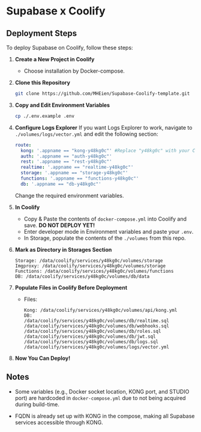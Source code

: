 # Supabase x Coolify



## Deployment Steps

To deploy Supabase on Coolify, follow these steps:

1. **Create a New Project in Coolify**
    - Choose installation by Docker-compose.

2. **Clone this Repository**
    ```bash
    git clone https://github.com/MHEien/Supabase-Coolify-template.git
    ```

3. **Copy and Edit Environment Variables**
    ```bash
    cp ./.env.example .env
    ```

4. **Configure Logs Explorer**
    If you want Logs Explorer to work, navigate to `./volumes/logs/vector.yml` and edit the following section:
    ```yaml
    route:
      kong: '.appname == "kong-y48kg0c"' #Replace "y48kg0c" with your Coolify project ID for all of the routes
      auth: '.appname == "auth-y48kg0c"' 
      rest: '.appname == "rest-y48kg0c"' 
      realtime: '.appname == "realtime-y48kg0c"' 
      storage: '.appname == "storage-y48kg0c"' 
      functions: '.appname == "functions-y48kg0c"' 
      db: '.appname == "db-y48kg0c"'
    ```
    Change the required environment variables.

5. **In Coolify**
    - Copy & Paste the contents of `docker-compose.yml` into Coolify and save. **DO NOT DEPLOY YET!**
    - Enter developer mode in Environment variables and paste your `.env`.
    - In Storage, populate the contents of the `./volumes` from this repo.

6. **Mark as Directory in Storages Section**
    ```
    Storage: /data/coolify/services/y48kg0c/volumes/storage
    Imgproxy: /data/coolify/services/y48kg0c/volumes/storage
    Functions: /data/coolify/services/y48kg0c/volumes/functions
    DB: /data/coolify/services/y48kg0c/volumes/db/data
    ```

7. **Populate Files in Coolify Before Deployment**
    - Files:
        ```
        Kong: /data/coolify/services/y48kg0c/volumes/api/kong.yml
        DB:
        /data/coolify/services/y48kg0c/volumes/db/realtime.sql
        /data/coolify/services/y48kg0c/volumes/db/webhooks.sql
        /data/coolify/services/y48kg0c/volumes/db/roles.sql
        /data/coolify/services/y48kg0c/volumes/db/jwt.sql
        /data/coolify/services/y48kg0c/volumes/db/logs.sql
        /data/coolify/services/y48kg0c/volumes/logs/vector.yml
        ```

8. **Now You Can Deploy!**

## Notes

- Some variables (e.g., Docker socket location, KONG port, and STUDIO port) are hardcoded in `docker-compose.yml` due to not being acquired during build-time.

- FQDN is already set up with KONG in the compose, making all Supabase services accessible through KONG.
